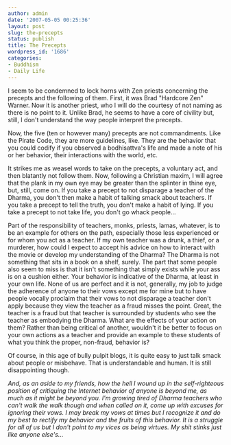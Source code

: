 ```yaml
---
author: admin
date: '2007-05-05 00:25:36'
layout: post
slug: the-precepts
status: publish
title: The Precepts
wordpress_id: '1686'
categories:
- Buddhism
- Daily Life
---
```

I seem to be condemned to lock horns with Zen priests concerning the precepts and the following of them. First, it was Brad "Hardcore Zen" Warner. Now it is another priest, who I will do the courtesy of not naming as there is no point to it. Unlike Brad, he seems to have a core of civility but, still, I don't understand the way people interpret the precepts.

Now, the five (ten or however many) precepts are not commandments. Like the Pirate Code, they are more guidelines, like. They are the behavior that you could codify if you observed a bodhisattva's life and made a note of his or her behavior, their interactions with the world, etc.

It strikes me as weasel words to take on the precepts, a voluntary act, and then blatantly not follow them. Now, following a Christian maxim, I will agree that the plank in my own eye may be greater than the splinter in thine eye, but, still, come on. If you take a precept to not disparage a teacher of the Dharma, you don't then make a habit of talking smack about teachers. If you take a precept to tell the truth, you don't make a habit of lying. If you take a precept to not take life, you don't go whack people...

Part of the responsibility of teachers, monks, priests, lamas, whatever, is to be an example for others on the path, especially those less experienced or for whom you act as a teacher. If my own teacher was a drunk, a thief, or a murderer, how could I expect to accept his advice on how to interact with the movie or develop my understanding of the Dharma? The Dharma is not something that sits in a book on a shelf, surely. The part that some people also seem to miss is that it isn't something that simply exists while your ass is on a cushion either. Your behavior is indicative of the Dharma, at least in your own life. None of us are perfect and it is not, generally, my job to judge the adherence of anyone to their vows except me for mine but to have people vocally proclaim that their vows to not disparage a teacher don't apply because they view the teacher as a fraud misses the point. Great, the teacher is a fraud but that teacher is surrounded by students who see the teacher as embodying the Dharma. What are the effects of your action on them? Rather than being critical of another, wouldn't it be better to focus on your own actions as a teacher and provide an example to these students of what you think the proper, non-fraud, behavior is?

Of course, in this age of bully pulpit blogs, it is quite easy to just talk smack about people or misbehave. That is understandable and human. It is still disappointing though.

<em>And, as an aside to my friends, how the hell I wound up in the self-righteous position of critiquing the Internet behavior of anyone is beyond me, as much as it might be beyond you. I'm growing tired of Dharma teachers who can't walk the walk though and when called on it, come up with excuses for ignoring their vows. I may break my vows at times but I recognize it and do my best to rectify my behavior and the fruits of this behavior. It is a struggle for all of us but I don't point to my vices as being virtues. My shit stinks just like anyone else's...</em>
